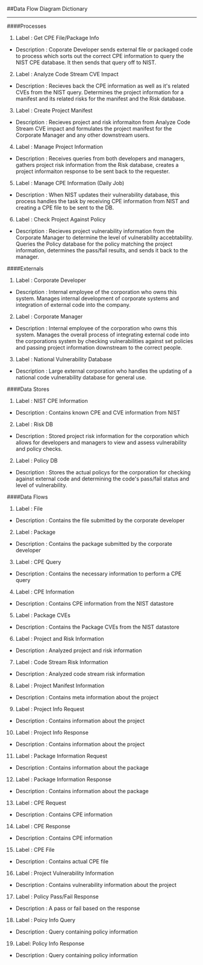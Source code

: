 ##Data Flow Diagram Dictionary

-----------------------

####Processes
1. Label : Get CPE File/Package Info
 * Description : Coporate Developer sends external file or packaged code to process which sorts out the correct CPE information to query the NIST CPE database. It then sends that query off to NIST.
2. Label : Analyze Code Stream CVE Impact
 * Description : Recieves back the CPE information as well as it's related CVEs from the NIST query. Determines the project information for a manifest and its related risks for the manifest and the Risk database.
3. Label : Create Project Manifest
 * Description : Recieves project and risk informaiton from Analyze Code Stream CVE impact and formulates the project manifest for the Corporate Manager and any other downstream users.
4. Label : Manage Project Information
 * Description : Receives queries from both developers and managers, gathers project risk information from the Risk database, creates a project informaiton response to be sent back to the requester.
5. Label : Manage CPE Information (Daily Job)
 * Description : When NIST updates their vulnerability database, this process handles the task by receiving CPE information from NIST and creating a CPE file to be sent to the DB.
6. Label : Check Project Against Policy
 * Description : Recieves project vulnerability information from the Corporate Manager to determine the level of vulnerability accebtability. Queries the Policy database for the policy matching the project information, determines the pass/fail results, and sends it back to the manager.

####Externals
1. Label : Corporate Developer
 * Description : Internal employee of the corporation who owns this system. Manages internal development of corporate systems and integration of external code into the company.
2. Label : Corporate Manager
 * Description : Internal employee of the corporation who owns this system. Manages the overall process of integrating external code into the corporations system by checking vulnerabilities against set policies and passing project information downstream to the correct people.
3. Label : National Vulnerability Database
 * Description : Large external corporation who handles the updating of a national code vulnerability database for general use. 
 
####Data Stores
1. Label : NIST CPE Information
 * Description : Contains known CPE and CVE information from NIST
2. Label : Risk DB
 * Description : Stored project risk information for the corporation which allows for developers and managers to view and assess vulnerability and policy checks.
2. Label : Policy DB
 * Description : Stores the actual policys for the corporation for checking against external code and determining the code's pass/fail status and level of vulnerability.

####Data Flows
1. Label : File
 * Description : Contains the file submitted by the corporate developer
2. Label : Package
 * Description : Contains the package submitted by the corporate developer
3. Label : CPE Query
 * Description : Contains the necessary information to perform a CPE query
4. Label : CPE Information
 * Description : Contains CPE information from the NIST datastore
5. Label : Package CVEs
 * Description : Contains the Package CVEs from the NIST datastore
6. Label : Project and Risk Information
 * Description : Analyzed project and risk information 
7. Label : Code Stream Risk Information
 * Description : Analyzed code stream risk information 
8. Label : Project Manifest Information
 * Description : Contains meta information about the project
9. Label : Project Info Request
 * Description : Contains information about the project
10. Label : Project Info Response
 * Description : Contains information about the project
11. Label : Package Information Request
 * Description : Contains information about the package
12. Label : Package Information Response
 * Description : Contains information about the package
13. Label : CPE Request
 * Description : Contains CPE information
14. Label : CPE Response
 * Description : Contains CPE information
15. Label : CPE File
 * Description : Contains actual CPE file 
16. Label : Project Vulnerability Information
 * Description : Contains vulnerability information about the project
17. Label : Policy Pass/Fail Response
 * Description : A pass or fail based on the response
18. Label : Poicy Info Query
 * Description : Query containing policy information
19. Label: Policy Info Response
 * Description : Query containing policy information
